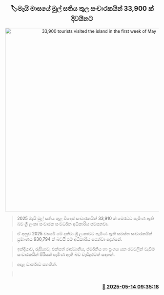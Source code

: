 <p align='center'><b><h2 align='center' title='33,900 tourists visited the island in the first week of May'>🏷මැයි මාසයේ මුල් සතිය තුල සංචාරකයින් 33,900 ක් දිවයිනට</h2></b></p>
<p align='center'><img src='https://helakuru.sgp1.cdn.digitaloceanspaces.com/esana/images/lib/tourism-srilanka[1].jpg' width='600' alt='33,900 tourists visited the island in the first week of May'></p>

> 2025 මැයි මුල් සතිය තුළ විදෙස් සංචාරකයින් 33,910 ක් මෙරටට පැමිණ ඇති බව ශ්‍රී ලංකා සංචාරක සංවර්ධන අධිකාරිය පවසනවා.

> ඒ අනුව 2025 වසරේ මේ දක්වා ශ්‍රී ලංකාවට පැමිණ ඇති සමස්ත සංචාරකයින් ප්‍රමාණය 930,794 ක් බවයි එම අධිකාරිය පෙන්වා දෙන්නේ.

> ඉන්දියාව, රුසියාව, එක්සත් රාජධානිය, ජර්මනිය හා ප්‍රංශය යන රටවලින් වැඩිම සංචාරකයින් පිරිසක් පැමිණ ඇති බව වැඩිදුරටත් සඳහන්.

> අදාළ වාර්තාව පහතින්.

>  



<h3 align='right'><a href='https://www.helakuru.lk/esana/p/110058/'>📅 2025-05-14 09:35:18</a></h3>
